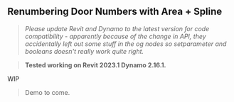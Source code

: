 ##  Renumbering Door Numbers with Area + Spline
> *Please update Revit and Dynamo to the latest version for code compatibility - apparently because of the change in API, they accidentally left out some stuff in the og nodes so setparameter and booleans doesn't really work quite right.*

> **Tested working on Revit 2023.1 Dynamo 2.16.1.** 

WIP

> Demo to come.



